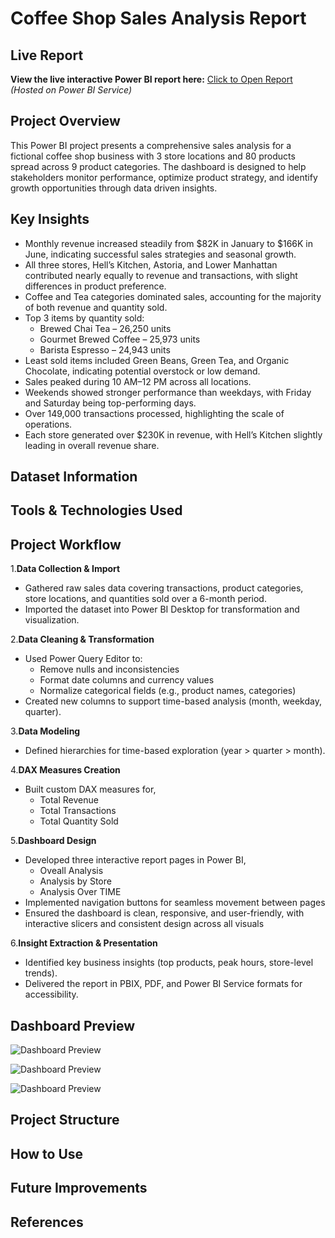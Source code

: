 # Coffee Shop Sales Analysis Report

## Live Report
**View the live interactive Power BI report here:**
[Click to Open Report](https://app.powerbi.com/view?r=eyJrIjoiYWI4ZmYxMmQtOWQ2Yi00MjQ4LTgzZDItOGI1M2MwYTI5NzU3IiwidCI6IjI1Y2UwMjYxLWJiZDYtNDljZC1hMWUyLTU0MjYwODg2ZDE1OSJ9
)  
*(Hosted on Power BI Service)*
## Project Overview 

This Power BI project presents a comprehensive sales analysis for a fictional coffee shop business with 3 store locations and 80 products spread across 9 product categories. The dashboard is designed to help stakeholders monitor performance, optimize product strategy, and identify growth opportunities through data driven insights.

## Key Insights

- Monthly revenue increased steadily from $82K in January to $166K in June, indicating successful sales strategies and seasonal growth.
- All three stores, Hell’s Kitchen, Astoria, and Lower Manhattan contributed nearly equally to revenue and transactions, with slight differences in product preference.
- Coffee and Tea categories dominated sales, accounting for the majority of both revenue and quantity sold.
- Top 3 items by quantity sold:
    - Brewed Chai Tea – 26,250 units
    - Gourmet Brewed Coffee – 25,973 units
    - Barista Espresso – 24,943 units
- Least sold items included Green Beans, Green Tea, and Organic Chocolate, indicating potential overstock or low demand.
- Sales peaked during 10 AM–12 PM across all locations.
- Weekends showed stronger performance than weekdays, with Friday and Saturday being top-performing days.
- Over 149,000 transactions processed, highlighting the scale of operations.
- Each store generated over $230K in revenue, with Hell’s Kitchen slightly leading in overall revenue share.

##  Dataset Information 
## Tools & Technologies Used 
## Project Workflow 

1.**Data Collection & Import**
  - Gathered raw sales data covering transactions, product categories, store locations, and quantities sold over a 6-month period.
  - Imported the dataset into Power BI Desktop for transformation and visualization.

2.**Data Cleaning & Transformation**
  - Used Power Query Editor to:
    - Remove nulls and inconsistencies
    - Format date columns and currency values
    - Normalize categorical fields (e.g., product names, categories)
  - Created new columns to support time-based analysis (month, weekday, quarter).

3.**Data Modeling**
  - Defined hierarchies for time-based exploration (year > quarter > month).

4.**DAX Measures Creation**
  - Built custom DAX measures for,
    - Total Revenue
    - Total Transactions
    - Total Quantity Sold
   
5.**Dashboard Design**
  - Developed three interactive report pages in Power BI,
    - Oveall Analysis
    - Analysis by Store
    - Analysis Over TIME
  - Implemented navigation buttons for seamless movement between pages
  - Ensured the dashboard is clean, responsive, and user-friendly, with interactive slicers and consistent design across all visuals

6.**Insight Extraction & Presentation**
  - Identified key business insights (top products, peak hours, store-level trends).
  - Delivered the report in PBIX, PDF, and Power BI Service formats for accessibility.

## Dashboard Preview 

![Dashboard Preview](OverallAnalysis.png) 

![Dashboard Preview](OverallAnalysis.png) 

![Dashboard Preview](OverallAnalysis.png) 

## Project Structure 
## How to Use 
## Future Improvements 
## References






